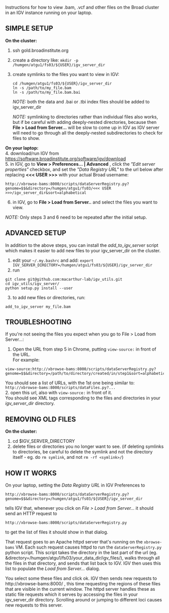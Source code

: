 Instructions for how to view .bam, .vcf and other files on the Broad cluster in an IGV instance running on your laptop.

SIMPLE SETUP
------------

**On the cluster:**  
1. ssh gold.broadinstitute.org
2. create a directory like: ```mkdir -p /humgen/atgu1/fs03/${USER}/igv_server_dir```
3. create symlinks to the files you want to view in IGV: 
      ```
      cd /humgen/atgu1/fs03/${USER}/igv_server_dir
      ln -s /path/to/my_file.bam
      ln -s /path/to/my_file.bam.bai
      ```
   *NOTE:* both the data and .bai or .tbi index files should be added to igv_server_dir   
   
   *NOTE:* symlinking to directories rather than individual files also works, but if be careful with adding deeply-nested directories, 
   because then **File > Load from Server...** will be slow to come up in IGV as IGV server will need to go through all the deeply-nested subdirectories to check for files to show.    


**On your laptop:**  
4. download/run IGV from https://software.broadinstitute.org/software/igv/download  
5. in IGV, go to **View > Preferences... | Advanced** , click the *"Edit server properties"* checkbox, and set the *"Data Registry URL"* to the url below after replacing **<<< USER >>>** with your actual Broad username:   
   
   ```
   http://xbrowse-bams:8000/scripts/dataServerRegistry.py?genome=$$&directory=/humgen/atgu1/fs03/<<< USER >>>/igv_server_dir&sort=alphabetical
   ```
6. in IGV, go to **File > Load from Server..** and select the files you want to view.

*NOTE:* Only steps 3 and 6 need to be repeated after the initial setup. 

ADVANCED SETUP
--------------

In addition to the above steps, you can install the *add_to_igv_server* script which makes it easier to add new files to your igv_server_dir on the cluster. 

1. edit your `~/.my.bashrc` and add: 
```export IGV_SERVER_DIRECTORY=/humgen/atgu1/fs03/${USER}/igv_server_dir```
2. run 
```
git clone git@github.com:macarthur-lab/igv_utils.git
cd igv_utils/igv_server/
python setup.py install --user
```
3. to add new files or directories, run:
```
add_to_igv_server my_file.bam
```

TROUBLESHOOTING
---------------

If you're not seeing the files you expect when you go to File > Load from Server...:  
1. Open the URL from step 5 in Chrome, putting `view-source:` in front of the URL.  
For example:    
```
view-source:http://xbrowse-bams:8000/scripts/dataServerRegistry.py?genome=$$&directory=/path/to/directory/created/in/step1&sort=alphabetical
```  
You should see a list of URLs, with the 1st one being similar to: `http://xbrowse-bams:8000/scripts/dataFiles.py?...`  
2. open this url, also with `view-source:` in front of it.  
You should see XML tags corresponding to the files and directories in your *igv_server_dir* directory.  


REMOVING OLD FILES
-----------------------

**On the cluster:**  
1. cd $IGV_SERVER_DIRECTORY  
2. delete files or directories you no longer want to see.  (if
   deleting symlinks to directories, be careful to delete the symlink and not the directory itself - eg. do `rm symlink`, and not `rm -rf <symlink>/`)  



HOW IT WORKS
------------

On your laptop, setting the *Data Registry URL* in IGV Preferences to
```
http://xbrowse-bams:8000/scripts/dataServerRegistry.py?genome=$$&directory=/humgen/atgu1/fs03/${USER}/igv_server_dir
```   
tells IGV that, whenever you click on *File > Load from Server...* it should send an HTTP request to 
```
http://xbrowse-bams:8000/scripts/dataServerRegistry.py 
```
to get the list of files it should show in that dialog. 

That request goes to an Apache httpd server that's running on the `xbrowse-bams` VM. Each such request causes httpd to run the `dataServerRegistry.py` python script. This script takes the directory in the last part of the url (eg. &directory=/humgen/atgu1/fs03/your_data_dir/igv_files/), 
walks through all the files in that directory, and sends that list back to IGV. IGV then uses this list to populate the *Load from Server...* dialog.

You select some these files and click ok. IGV then sends new requests to http://xbrowse-bams:8000/ , this time requesting the
regions of these files that are visible in the current window. The httpd server handles these as static file requests which it serves by accessing the files in your igv_server_dir directory. Scrolling around or jumping to different loci causes new requests to this server.
